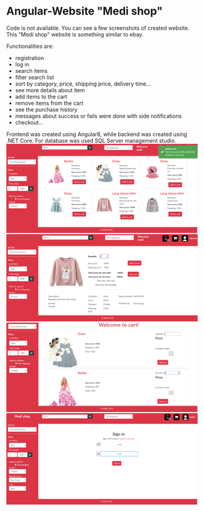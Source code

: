 # Angular-Website "Medi shop"
Code is not available. You can see a few screenshots of created website.
This "Medi shop" website is something similar to ebay.

Functionalities are:
- registration
- log in
- search items
- filter search list
- sort by category, price, shipping price, delivery time...
- see more details about item
- add items to the cart
- remove items from the cart
- see the purchase history
- messages about success or fails were done with side notifications
- checkout...

Frontend was created using Angular8, while backend was created using .NET Core. For database was used SQL Server management studio.
![alt text](https://github.com/Dacili/Angular-Website/blob/master/notificationAddToCart.PNG)
![alt text](https://github.com/Dacili/Angular-Website/blob/master/oneProductDetails.PNG)
![alt text](https://github.com/Dacili/Angular-Website/blob/master/cart.PNG)
![alt text](https://github.com/Dacili/Angular-Website/blob/master/signIn.PNG)
